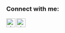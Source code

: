 [twitter]: https://www.twitter.com/adi1090x
[reddit]: https://www.reddit.com/user/adi1090x
[github]: https://www.github.com/adi1090x
[instagram]: https://www.instagram.com/aditya__shakya
[gmail]: mailto:adi1090x@gmail.com
[paypal]: https://www.paypal.com/cgi-bin/webscr?cmd=_s-xclick&hosted_button_id=U3VK2SSVQWAPN

### Connect with me:

[<img align="left" alt="xivaphro | Twitter" width="24px" src="https://image.flaticon.com/icons/svg/733/733579.svg" />][twitter]
[<img align="left" alt="xivaphro | Reddit" width="24px" src="https://www.flaticon.com/svg/static/icons/svg/2111/2111589.svg" />][reddit]
